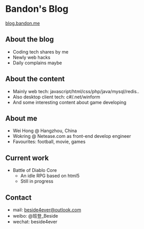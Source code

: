 # Bandon's Blog
[blog.bandon.me](http://blog.bandon.me)

## About the blog
- Coding tech shares by me
- Newly web hacks
- Daily complains maybe

## About the content
- Mainly web tech: javascript/html/css/php/java/mysql/redis..
- Also desktop client tech: c#/.net/winform
- And some interesting content about game developing

## About me
- Wei Hong @ Hangzhou, China
- Wokring @ Netease.com as front-end develop engineer
- Favourites: football, movie, games

## Current work
- Battle of Diablo Core
  - An idle RPG based on html5
  - Still in progress

## Contact
- mail: beside4ever@outlook.com
- weibo: @班登_Beside
- wechat: beside4ever
